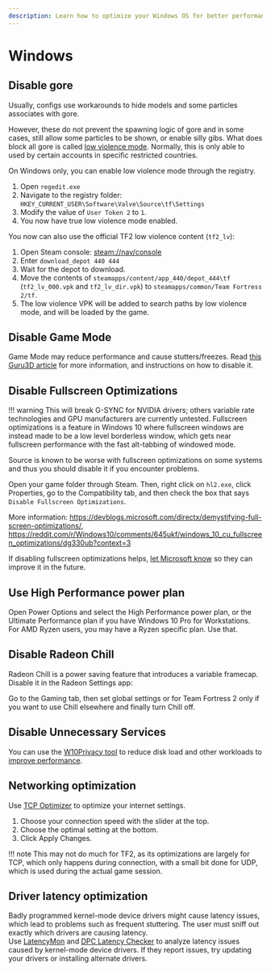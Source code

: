 ```yaml
---
description: Learn how to optimize your Windows OS for better performance.
---
```


# Windows

## Disable gore

Usually, configs use workarounds to hide models and some particles associates with gore.

However, these do not prevent the spawning logic of gore and in some cases, still allow some particles to be shown, or enable silly gibs.
What does block all gore is called [low violence mode](https://support.steampowered.com/kb_article.php?ref=5889-TIOV-0207).
Normally, this is only able to used by certain accounts in specific restricted countries.

On Windows only, you can enable low violence mode through the registry.

1. Open `regedit.exe`
2. Navigate to the registry folder: `HKEY_CURRENT_USER\Software\Valve\Source\tf\Settings`
3. Modify the value of `User Token 2` to `1`.
4. You now have true low violence mode enabled.

You now can also use the official TF2 low violence content (`tf2_lv`):

1. Open Steam console: <a href="steam://nav/console">steam://nav/console</a>
2. Enter `download_depot 440 444`
3. Wait for the depot to download.
4. Move the contents of `steamapps/content/app_440/depot_444\tf` (`tf2_lv_000.vpk` and `tf2_lv_dir.vpk`) to `steamapps/common/Team Fortress 2/tf`.
5. The low violence VPK will be added to search paths by low violence mode, and will be loaded by the game.

## Disable Game Mode

Game Mode may reduce performance and cause stutters/freezes. Read [this Guru3D article](https://www.guru3d.com/news-story/windows-10-game-mode-can-impact-fps-negatively-with-stutters-and-freezes.html) for more information, and instructions on how to disable it.

## Disable Fullscreen Optimizations

!!! warning This will break G-SYNC for NVIDIA drivers; others variable rate technologies and GPU manufacturers are currently untested.
Fullscreen optimizations is a feature in Windows 10 where fullscreen windows are instead made to be a low level borderless window, which gets near fullscreen performance with the fast alt-tabbing of windowed mode.

Source is known to be worse with fullscreen optimizations on some systems and thus you should disable it if you encounter problems.

Open your game folder through Steam. Then, right click on `hl2.exe`, click Properties, go to the Compatibility tab, and then check the box that says `Disable Fullscreen Optimizations`.

More information: https://devblogs.microsoft.com/directx/demystifying-full-screen-optimizations/, https://reddit.com/r/Windows10/comments/645ukf/windows_10_cu_fullscreen_optimizations/dg330ub?context=3

If disabling fullscreen optimizations helps, [let Microsoft know](https://aka.ms/fullscreenoptimizationsfeedback) so they can improve it in the future.

## Use High Performance power plan
Open Power Options and select the High Performance power plan, or the Ultimate Performance plan if you have Windows 10 Pro for Workstations. For AMD Ryzen users, you may have a Ryzen specific plan. Use that.

## Disable Radeon Chill
Radeon Chill is a power saving feature that introduces a variable framecap. Disable it in the Radeon Settings app:

Go to the Gaming tab, then set global settings or for Team Fortress 2 only if you want to use Chill elsewhere and finally turn Chill off.

## Disable Unnecessary Services
You can use the [W10Privacy tool](https://www.winprivacy.de/deutsch-start/download/) to reduce disk load and other workloads to [improve performance](https://www.phoronix.com/scan.php?page=article&item=windows10-w10priv-wsl).

## Networking optimization

Use [TCP Optimizer](https://www.speedguide.net/downloads.php) to optimize your internet settings.

1. Choose your connection speed with the slider at the top.
2. Choose the optimal setting at the bottom.
3. Click Apply Changes.

!!! note
    This may not do much for TF2, as its optimizations are largely for TCP, which only happens during connection,
    with a small bit done for UDP, which is used during the actual game session.

## Driver latency optimization

Badly programmed kernel-mode device drivers might cause latency issues, which lead to problems such as frequent stuttering. The user must sniff out exactly which drivers are causing latency.    
Use [LatencyMon](https://www.resplendence.com/latencymon) and [DPC Latency Checker](https://www.thesycon.de/eng/latency_check.shtml) to analyze latency issues caused by kernel-mode device drivers. If they report issues, try updating your drivers or installing alternate drivers.
